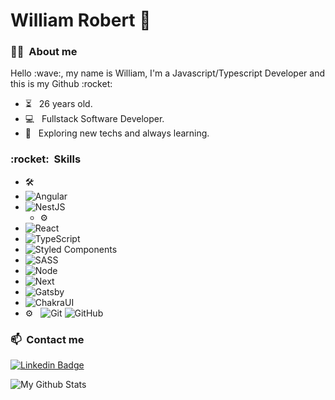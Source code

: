 # William Robert :call_me_hand: &nbsp;

<h3> 🦸‍♂️ &nbsp;About me </h3>

<p>Hello :wave:, my name is William, I'm a Javascript/Typescript Developer and this is my Github :rocket:</p>

- ⏳ &nbsp; 26 years old.
- 💻 &nbsp; Fullstack Software Developer.
- :thinking: &nbsp; Exploring new techs and always learning.

<h3> :rocket: &nbsp;Skills </h3>

- 🛠 &nbsp;
- ![Angular](https://img.shields.io/badge/-ANGULAR-orange)
- ![NestJS](https://img.shields.io/badge/-NEST-brightgreen)
  - ⚙️ &nbsp;
 - ![React](https://img.shields.io/badge/React-20232A?style=for-the-badge&logo=react&logoColor=61DAFB)
  - ![TypeScript](https://img.shields.io/badge/TypeScript-007ACC?style=for-the-badge&logo=typescript&logoColor=white)
  - ![Styled Components](https://img.shields.io/badge/-Styled--Components-important?style=for-the-badge)
  - ![SASS](https://img.shields.io/badge/Sass-CC6699?style=for-the-badge&logo=sass&logoColor=white)
  - ![Node](https://img.shields.io/badge/Backend-Node-green?style=for-the-badge)
  - ![Next](https://img.shields.io/badge/next.js-000000?style=for-the-badge&logo=nextdotjs&logoColor=white)
  - ![Gatsby](https://img.shields.io/badge/-Gatsby-blueviolet?style=for-the-badge)
  - ![ChakraUI](https://img.shields.io/badge/Chakra--UI-319795?style=for-the-badge&logo=chakra-ui&logoColor=white)
- ⚙️ &nbsp;
  ![Git](https://img.shields.io/badge/Git-F05032?style=for-the-badge&logo=git&logoColor=white)
  ![GitHub](https://img.shields.io/badge/GitHub-100000?style=for-the-badge&logo=github&logoColor=white)

### 📫&nbsp; Contact me

[![Linkedin Badge](https://img.shields.io/badge/-WilliamTavares-blue?style=for-the-badge&logo=Linkedin&logoColor=white&link=https://www.linkedin.com/in/williamtavares/)](https://www.linkedin.com/in/williamtavares/)

<img align="center" src="https://github-readme-stats.vercel.app/api/top-langs/?username=williamroberttv&layout=compact&theme=radical" alt="My Github Stats">
